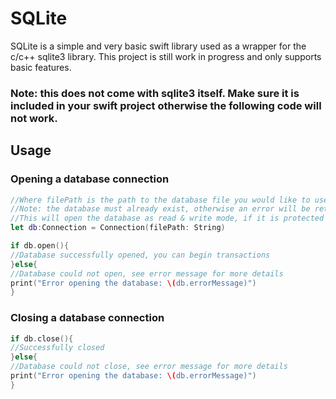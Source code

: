 # SQLite
SQLite is a simple and very basic swift library used as a wrapper for the c/c++ sqlite3 library.
This project is still work in progress and only supports basic features.

### Note: this does not come with sqlite3 itself. Make sure it is included in your swift project otherwise the following code will not work.

## Usage

### Opening a database connection

```swift
//Where filePath is the path to the database file you would like to use
//Note: the database must already exist, otherwise an error will be returned
//This will open the database as read & write mode, if it is protected by the OS, it will be in read-only mode.
let db:Connection = Connection(filePath: String) 

if db.open(){
//Database successfully opened, you can begin transactions
}else{
//Database could not open, see error message for more details
print("Error opening the database: \(db.errorMessage)")
}
```

### Closing a database connection
```swift
if db.close(){
//Successfully closed
}else{
//Database could not close, see error message for more details
print("Error opening the database: \(db.errorMessage)")
}
```
